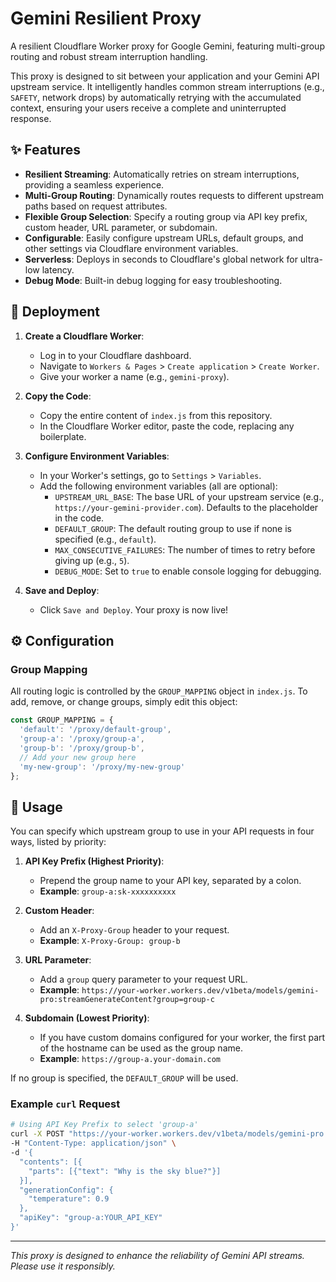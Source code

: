 # Gemini Resilient Proxy

A resilient Cloudflare Worker proxy for Google Gemini, featuring multi-group routing and robust stream interruption handling.

This proxy is designed to sit between your application and your Gemini API upstream service. It intelligently handles common stream interruptions (e.g., `SAFETY`, network drops) by automatically retrying with the accumulated context, ensuring your users receive a complete and uninterrupted response.

## ✨ Features

- **Resilient Streaming**: Automatically retries on stream interruptions, providing a seamless experience.
- **Multi-Group Routing**: Dynamically routes requests to different upstream paths based on request attributes.
- **Flexible Group Selection**: Specify a routing group via API key prefix, custom header, URL parameter, or subdomain.
- **Configurable**: Easily configure upstream URLs, default groups, and other settings via Cloudflare environment variables.
- **Serverless**: Deploys in seconds to Cloudflare's global network for ultra-low latency.
- **Debug Mode**: Built-in debug logging for easy troubleshooting.

## 🚀 Deployment

1.  **Create a Cloudflare Worker**:
    - Log in to your Cloudflare dashboard.
    - Navigate to `Workers & Pages` > `Create application` > `Create Worker`.
    - Give your worker a name (e.g., `gemini-proxy`).

2.  **Copy the Code**:
    - Copy the entire content of `index.js` from this repository.
    - In the Cloudflare Worker editor, paste the code, replacing any boilerplate.

3.  **Configure Environment Variables**:
    - In your Worker's settings, go to `Settings` > `Variables`.
    - Add the following environment variables (all are optional):
      - `UPSTREAM_URL_BASE`: The base URL of your upstream service (e.g., `https://your-gemini-provider.com`). Defaults to the placeholder in the code.
      - `DEFAULT_GROUP`: The default routing group to use if none is specified (e.g., `default`).
      - `MAX_CONSECUTIVE_FAILURES`: The number of times to retry before giving up (e.g., `5`).
      - `DEBUG_MODE`: Set to `true` to enable console logging for debugging.

4.  **Save and Deploy**:
    - Click `Save and Deploy`. Your proxy is now live!

## ⚙️ Configuration

### Group Mapping

All routing logic is controlled by the `GROUP_MAPPING` object in `index.js`. To add, remove, or change groups, simply edit this object:

```javascript
const GROUP_MAPPING = {
  'default': '/proxy/default-group',
  'group-a': '/proxy/group-a',
  'group-b': '/proxy/group-b',
  // Add your new group here
  'my-new-group': '/proxy/my-new-group'
};
```

## 🔌 Usage

You can specify which upstream group to use in your API requests in four ways, listed by priority:

1.  **API Key Prefix (Highest Priority)**:
    - Prepend the group name to your API key, separated by a colon.
    - **Example**: `group-a:sk-xxxxxxxxxx`

2.  **Custom Header**:
    - Add an `X-Proxy-Group` header to your request.
    - **Example**: `X-Proxy-Group: group-b`

3.  **URL Parameter**:
    - Add a `group` query parameter to your request URL.
    - **Example**: `https://your-worker.workers.dev/v1beta/models/gemini-pro:streamGenerateContent?group=group-c`

4.  **Subdomain (Lowest Priority)**:
    - If you have custom domains configured for your worker, the first part of the hostname can be used as the group name.
    - **Example**: `https://group-a.your-domain.com`

If no group is specified, the `DEFAULT_GROUP` will be used.

### Example `curl` Request

```bash
# Using API Key Prefix to select 'group-a'
curl -X POST "https://your-worker.workers.dev/v1beta/models/gemini-pro:streamGenerateContent?alt=sse" \
-H "Content-Type: application/json" \
-d '{
  "contents": [{
    "parts": [{"text": "Why is the sky blue?"}]
  }],
  "generationConfig": {
    "temperature": 0.9
  },
  "apiKey": "group-a:YOUR_API_KEY"
}'
```

---

*This proxy is designed to enhance the reliability of Gemini API streams. Please use it responsibly.*

